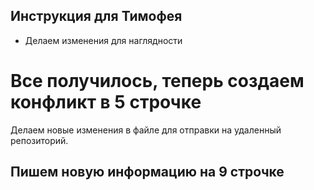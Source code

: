 ## Инструкция для Тимофея 

* Делаем изменения для наглядности 

# Все получилось, теперь создаем конфликт в 5 строчке

Делаем новые изменения в файле для отправки на удаленный репозиторий.

## Пишем новую информацию на 9 строчке